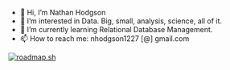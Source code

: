 - 👋 Hi, I’m Nathan Hodgson
- 👀 I’m interested in Data. Big, small, analysis, science, all of it.
- 🌱 I’m currently learning Relational Database Management.
- 📫 How to reach me: nhodgson1227 [@] gmail.com

[![roadmap.sh](https://roadmap.sh/card/tall/66b90d5cb64402e0528105ad?variant=dark)](https://roadmap.sh)
<!---
nhodgson1227/nhodgson1227 is a ✨ special ✨ repository because its `README.md` (this file) appears on your GitHub profile.
You can click the Preview link to take a look at your changes.
--->
